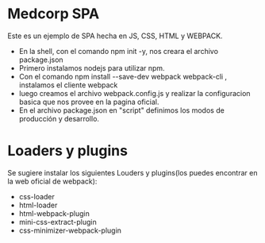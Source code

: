 # Medcorp SPA

Este es un ejemplo de SPA hecha en JS, CSS, HTML  y WEBPACK.

* En la shell, con el comando npm init -y, nos creara el archivo package.json
* Primero instalamos nodejs para utilizar npm.
* Con el comando npm install --save-dev webpack webpack-cli , instalamos el cliente webpack
* luego creamos el archivo webpack.config.js y realizar la configuracion 
  basica que nos provee en la pagina oficial.
* En el archivo package.json en "script" definimos los modos de producción y desarrollo.

# Loaders y plugins

Se sugiere instalar los siguientes Louders y plugins(los puedes encontrar en la web oficial de webpack):

* css-loader
* html-loader
* html-webpack-plugin
* mini-css-extract-plugin
* css-minimizer-webpack-plugin